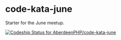 # code-kata-june
Starter for the June meetup.

[ ![Codeship Status for AberdeenPHP/code-kata-june](https://codeship.com/projects/0eca9540-369f-0132-4182-7a1a8b11fe10/status?branch=master)](https://codeship.com/projects/41448)